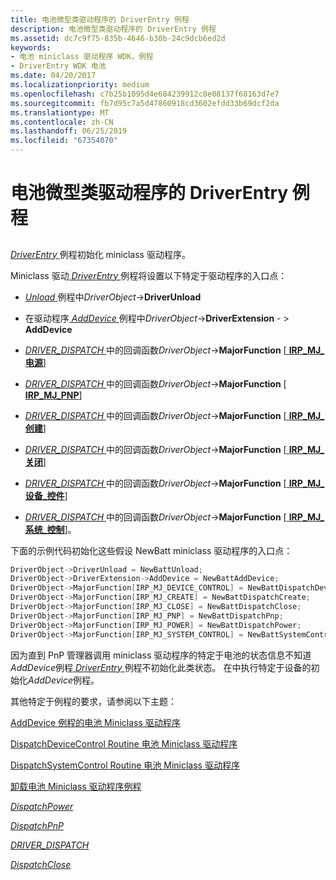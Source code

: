 ```yaml
---
title: 电池微型类驱动程序的 DriverEntry 例程
description: 电池微型类驱动程序的 DriverEntry 例程
ms.assetid: dc7c9f75-835b-4646-b30b-24c9dcb6ed2d
keywords:
- 电池 miniclass 驱动程序 WDK，例程
- DriverEntry WDK 电池
ms.date: 04/20/2017
ms.localizationpriority: medium
ms.openlocfilehash: c7b25b1095d4e684239912c8e08137f68163d7e7
ms.sourcegitcommit: fb7d95c7a5d47860918cd3602efdd33b69dcf2da
ms.translationtype: MT
ms.contentlocale: zh-CN
ms.lasthandoff: 06/25/2019
ms.locfileid: "67354070"
---
```

# <a name="driverentry-routine-of-a-battery-miniclass-driver"></a>电池微型类驱动程序的 DriverEntry 例程


## <span id="ddk_driverentry_routine_of_battery_miniclass_driver_dg"></span><span id="DDK_DRIVERENTRY_ROUTINE_OF_BATTERY_MINICLASS_DRIVER_DG"></span>


[ *DriverEntry* ](https://docs.microsoft.com/windows-hardware/drivers/ddi/content/wdm/nc-wdm-driver_initialize)例程初始化 miniclass 驱动程序。

Miniclass 驱动[ *DriverEntry* ](https://docs.microsoft.com/windows-hardware/drivers/ddi/content/wdm/nc-wdm-driver_initialize)例程将设置以下特定于驱动程序的入口点：

-   [ *Unload* ](https://docs.microsoft.com/windows-hardware/drivers/ddi/content/wdm/nc-wdm-driver_unload)例程中*DriverObject*-&gt;**DriverUnload**

-   在驱动程序[ *AddDevice* ](https://docs.microsoft.com/windows-hardware/drivers/ddi/content/wdm/nc-wdm-driver_add_device)例程中*DriverObject*-&gt;**DriverExtension** - &gt; **AddDevice**

-   [ *DRIVER_DISPATCH* ](https://docs.microsoft.com/windows-hardware/drivers/ddi/content/wdm/nc-wdm-driver_dispatch)中的回调函数*DriverObject*-&gt;**MajorFunction** \[[ **IRP\_MJ\_电源**](https://docs.microsoft.com/windows-hardware/drivers/kernel/irp-mj-power)\]

-   [ *DRIVER_DISPATCH* ](https://docs.microsoft.com/windows-hardware/drivers/ddi/content/wdm/nc-wdm-driver_dispatch)中的回调函数*DriverObject*-&gt;**MajorFunction** \[[ **IRP\_MJ\_PNP**](https://docs.microsoft.com/windows-hardware/drivers/kernel/irp-mj-pnp)\]

-   [ *DRIVER_DISPATCH* ](https://docs.microsoft.com/windows-hardware/drivers/ddi/content/wdm/nc-wdm-driver_dispatch)中的回调函数*DriverObject*-&gt;**MajorFunction** \[[ **IRP\_MJ\_创建**](https://docs.microsoft.com/windows-hardware/drivers/kernel/irp-mj-create)\]

-   [ *DRIVER_DISPATCH* ](https://docs.microsoft.com/windows-hardware/drivers/ddi/content/wdm/nc-wdm-driver_dispatch)中的回调函数*DriverObject*-&gt;**MajorFunction** \[[ **IRP\_MJ\_关闭**](https://docs.microsoft.com/windows-hardware/drivers/kernel/irp-mj-close)\]

-   [ *DRIVER_DISPATCH* ](https://docs.microsoft.com/windows-hardware/drivers/ddi/content/wdm/nc-wdm-driver_dispatch)中的回调函数*DriverObject*-&gt;**MajorFunction** \[[ **IRP\_MJ\_设备\_控件**](https://docs.microsoft.com/windows-hardware/drivers/kernel/irp-mj-device-control)\]

-   [ *DRIVER_DISPATCH* ](https://docs.microsoft.com/windows-hardware/drivers/ddi/content/wdm/nc-wdm-driver_dispatch)中的回调函数*DriverObject*-&gt;**MajorFunction** \[[ **IRP\_MJ\_系统\_控制**](https://docs.microsoft.com/windows-hardware/drivers/kernel/irp-mj-system-control)\]。

下面的示例代码初始化这些假设 NewBatt miniclass 驱动程序的入口点：

```cpp
DriverObject->DriverUnload = NewBattUnload;
DriverObject->DriverExtension->AddDevice = NewBattAddDevice; 
DriverObject->MajorFunction[IRP_MJ_DEVICE_CONTROL] = NewBattDispatchDeviceControl;
DriverObject->MajorFunction[IRP_MJ_CREATE] = NewBattDispatchCreate;
DriverObject->MajorFunction[IRP_MJ_CLOSE] = NewBattDispatchClose;
DriverObject->MajorFunction[IRP_MJ_PNP] = NewBattDispatchPnp;
DriverObject->MajorFunction[IRP_MJ_POWER] = NewBattDispatchPower;
DriverObject->MajorFunction[IRP_MJ_SYSTEM_CONTROL] = NewBattSystemControl;
```

因为直到 PnP 管理器调用 miniclass 驱动程序的特定于电池的状态信息不知道*AddDevice*例程[ *DriverEntry* ](https://docs.microsoft.com/windows-hardware/drivers/ddi/content/wdm/nc-wdm-driver_initialize)例程不初始化此类状态。 在中执行特定于设备的初始化*AddDevice*例程。

其他特定于例程的要求，请参阅以下主题：

[AddDevice 例程的电池 Miniclass 驱动程序](adddevice-routine-of-a-battery-miniclass-driver.md)

[DispatchDeviceControl Routine 电池 Miniclass 驱动程序](dispatchdevicecontrol-routine-of-a-battery-miniclass-driver.md)

[DispatchSystemControl Routine 电池 Miniclass 驱动程序](dispatchsystemcontrol-routine-of-a-battery-miniclass-driver.md)

[卸载电池 Miniclass 驱动程序例程](unload-routine-of-a-battery-miniclass-driver.md)

[*DispatchPower*](https://docs.microsoft.com/windows-hardware/drivers/ddi/content/wdm/nc-wdm-driver_dispatch)

[*DispatchPnP*](https://docs.microsoft.com/windows-hardware/drivers/ddi/content/wdm/nc-wdm-driver_dispatch)

[*DRIVER_DISPATCH*](https://docs.microsoft.com/windows-hardware/drivers/ddi/content/wdm/nc-wdm-driver_dispatch)

[*DispatchClose*](https://docs.microsoft.com/windows-hardware/drivers/ddi/content/wdm/nc-wdm-driver_dispatch)

 

 




